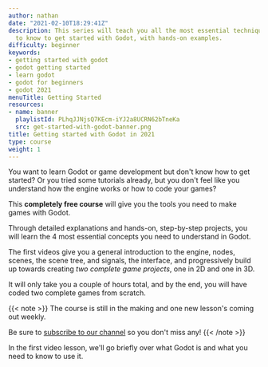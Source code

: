```yaml
---
author: nathan
date: "2021-02-10T18:29:41Z"
description: This series will teach you all the most essential techniques you need
  to know to get started with Godot, with hands-on examples.
difficulty: beginner
keywords:
- getting started with godot
- godot getting started
- learn godot
- godot for beginners
- godot 2021
menuTitle: Getting Started
resources:
- name: banner
  playlistId: PLhqJJNjsQ7KEcm-iYJ2a8UCRN62bTneKa
  src: get-started-with-godot-banner.png
title: Getting started with Godot in 2021
type: course
weight: 1
---
```


You want to learn Godot or game development but don't know how to get started? Or you tried some tutorials already, but you don't feel like you understand how the engine works or how to code your games?

This **completely free course** will give you the tools you need to make games with Godot.

Through detailed explanations and hands-on, step-by-step projects, you will learn the 4 most essential concepts you need to understand in Godot.

The first videos give you a general introduction to the engine, nodes, scenes, the scene tree, and signals, the interface, and progressively build up towards creating _two complete game projects_, one in 2D and one in 3D.

It will only take you a couple of hours total, and by the end, you will have coded two complete games from scratch.

{{< note >}}
The course is still in the making and one new lesson's coming out weekly.

Be sure to [subscribe to our channel](https://www.youtube.com/c/gdquest/) so you don't miss any!
{{< /note >}}

In the first video lesson, we'll go briefly over what Godot is and what you need to know to use it.
